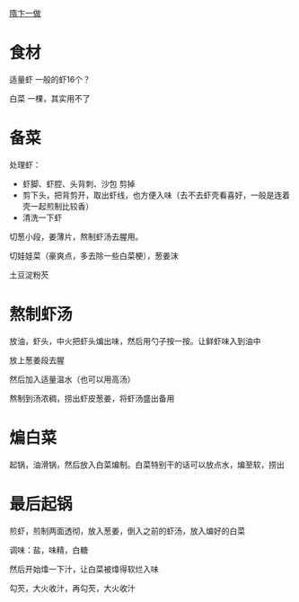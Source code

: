 
[隋卞一做](https://www.bilibili.com/video/BV1pb4y1u7y4/?vd_source=386bdb94ff2a430f8d22a6de9755030c)

# 食材

适量虾  一般的虾16个？

白菜    一棵，其实用不了

# 备菜

处理虾：
- 虾脚、虾腔、头背刺、沙包 剪掉
- 剪下头，把背剪开，取出虾线，也方便入味（去不去虾壳看喜好，一般是连着壳一起煎制比较香）
- 清洗一下虾

切葱小段，姜薄片，熬制虾汤去腥用。

切娃娃菜（豪爽点，多去除一些白菜梗），葱姜沫

土豆淀粉芡

# 熬制虾汤

放油，虾头，中火把虾头煸出味，然后用勺子按一按。让鲜虾味入到油中

放上葱姜段去腥

然后加入适量温水（也可以用高汤）

熬制到汤浓稠，捞出虾皮葱姜，将虾汤盛出备用

# 煸白菜

起锅，油滑锅，然后放入白菜煸制。白菜特别干的话可以放点水，煸至软，捞出

# 最后起锅

煎虾，煎制两面透彻，放入葱姜，倒入之前的虾汤，放入煸好的白菜

调味：盐，味精，白糖

然后开始㸆一下汁，让白菜被㸆得软烂入味

勾芡，大火收汁，再勾芡，大火收汁